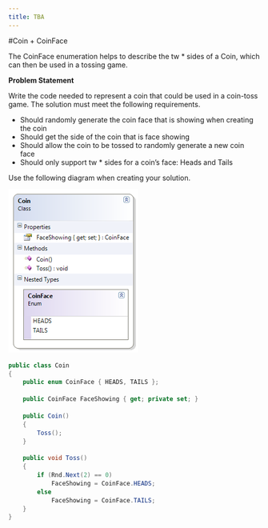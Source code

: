 ```yaml
---
title: TBA
---
```

#Coin + CoinFace

The CoinFace enumeration helps to describe the tw  * sides of a Coin, which can then be used in a tossing game.

**Problem Statement**

Write the code needed to represent a coin that could be used in a coin-toss game. The solution must meet the following requirements.

* Should randomly generate the coin face that is showing when creating the coin
* Should get the side of the coin that is face showing
* Should allow the coin to be tossed to randomly generate a new coin face
* Should only support tw  * sides for a coin’s face: Heads and Tails

Use the following diagram when creating your solution.

![](I-Coin.png)

```csharp
public class Coin
{
    public enum CoinFace { HEADS, TAILS };

    public CoinFace FaceShowing { get; private set; }

    public Coin()
    {
        Toss();
    }

    public void Toss()
    {
        if (Rnd.Next(2) == 0)
            FaceShowing = CoinFace.HEADS;
        else
            FaceShowing = CoinFace.TAILS;
    }
}
```

